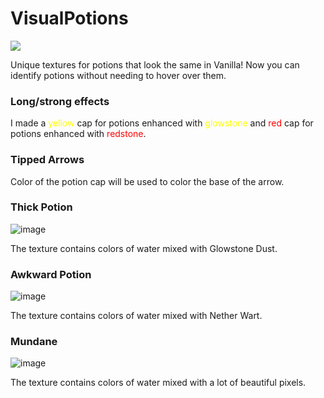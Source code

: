 # VisualPotions

[<img src="https://github.com/modrinth/art/blob/main/Branding/Badge/badge-dark.svg"/>](https://modrinth.com/modpack/achievetodo)

Unique textures for potions that look the same in Vanilla! Now you can identify potions without needing to hover over them.

### Long/strong effects

I made a <font color='yellow'>yellow</font> cap for potions enhanced with <font color='yellow'>glowstone</font> and <font color='red'>red</font> cap for potions enhanced with <font color='red'>redstone</font>. 

### Tipped Arrows

Color of the potion cap will be used to color the base of the arrow.

### Thick Potion

![image](https://github.com/diskree/VisualPotions/assets/96978370/a83193ed-8f45-4f6e-ad9e-c0ff8f4b640b)

The texture contains colors of water mixed with Glowstone Dust.

### Awkward Potion

![image](https://github.com/diskree/VisualPotions/assets/96978370/5fbb17b1-8df5-4790-9d45-82a624120512)

The texture contains colors of water mixed with Nether Wart.

### Mundane

![image](https://github.com/diskree/VisualPotions/assets/96978370/d4d22ccf-6a9b-4e15-88c7-a6ff29f6619b)

The texture contains colors of water mixed with a lot of beautiful pixels.
